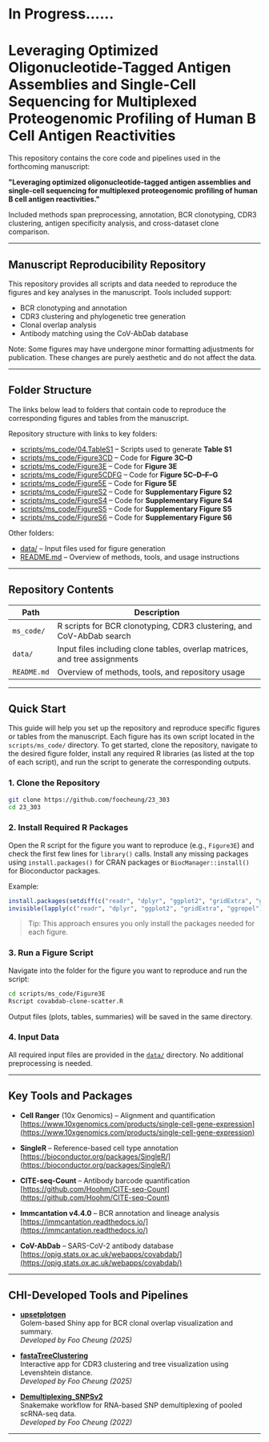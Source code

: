 # In  Progress......



# Leveraging Optimized Oligonucleotide-Tagged Antigen Assemblies and Single-Cell Sequencing for Multiplexed Proteogenomic Profiling of Human B Cell Antigen Reactivities

This repository contains the core code and pipelines used in the forthcoming manuscript:

**"Leveraging optimized oligonucleotide-tagged antigen assemblies and single-cell sequencing for multiplexed proteogenomic profiling of human B cell antigen reactivities."**

Included methods span preprocessing, annotation, BCR clonotyping, CDR3 clustering, antigen specificity analysis, and cross-dataset clone comparison.

---

## Manuscript Reproducibility Repository

This repository provides all scripts and data needed to reproduce the figures and key analyses in the manuscript. Tools included support:

* BCR clonotyping and annotation
* CDR3 clustering and phylogenetic tree generation
* Clonal overlap analysis
* Antibody matching using the CoV-AbDab database

Note: Some figures may have undergone minor formatting adjustments for publication. These changes are purely aesthetic and do not affect the data.

---
## Folder Structure

The links below lead to folders that contain code to reproduce the corresponding figures and tables from the manuscript.

Repository structure with links to key folders:

- [scripts/ms_code/04.TableS1](https://github.com/foocheung/23_303/tree/main/scripts/ms_code/04.TableS1) – Scripts used to generate **Table S1**
- [scripts/ms_code/Figure3CD](https://github.com/foocheung/23_303/tree/main/scripts/ms_code/Figure3CD) – Code for **Figure 3C–D**
- [scripts/ms_code/Figure3E](https://github.com/foocheung/23_303/tree/main/scripts/ms_code/Figure3E) – Code for **Figure 3E**
- [scripts/ms_code/Figure5CDFG](https://github.com/foocheung/23_303/tree/main/scripts/ms_code/Figure5CDFG) – Code for **Figure 5C–D–F–G**
- [scripts/ms_code/Figure5E](https://github.com/foocheung/23_303/tree/main/scripts/ms_code/Figure5E) – Code for **Figure 5E**
- [scripts/ms_code/FigureS2](https://github.com/foocheung/23_303/tree/main/scripts/ms_code/FigureS2) – Code for **Supplementary Figure S2**
- [scripts/ms_code/FigureS4](https://github.com/foocheung/23_303/tree/main/scripts/ms_code/FigureS4) – Code for **Supplementary Figure S4**
- [scripts/ms_code/FigureS5](https://github.com/foocheung/23_303/tree/main/scripts/ms_code/FigureS5) – Code for **Supplementary Figure S5**
- [scripts/ms_code/FigureS6](https://github.com/foocheung/23_303/tree/main/scripts/ms_code/FigureS6) – Code for **Supplementary Figure S6**

Other folders:

- [data/](https://github.com/foocheung/23_303/tree/main/data) – Input files used for figure generation
- [README.md](https://github.com/foocheung/23_303/blob/main/README.md) – Overview of methods, tools, and usage instructions



---

## Repository Contents

| Path        | Description                                                                |
| ----------- | -------------------------------------------------------------------------- |
| `ms_code/`  | R scripts for BCR clonotyping, CDR3 clustering, and CoV-AbDab search       |
| `data/`     | Input files including clone tables, overlap matrices, and tree assignments |
| `README.md` | Overview of methods, tools, and repository usage                           |

---




## Quick Start

This guide will help you set up the repository and reproduce specific figures or tables from the manuscript. Each figure has its own script located in the `scripts/ms_code/` directory. To get started, clone the repository, navigate to the desired figure folder, install any required R libraries (as listed at the top of each script), and run the script to generate the corresponding outputs.

### 1. Clone the Repository

```bash
git clone https://github.com/foocheung/23_303
cd 23_303
````

### 2. Install Required R Packages

Open the R script for the figure you want to reproduce (e.g., `Figure3E`) and check the first few lines for `library()` calls. Install any missing packages using `install.packages()` for CRAN packages or `BiocManager::install()` for Bioconductor packages.

Example:

```r
install.packages(setdiff(c("readr", "dplyr", "ggplot2", "gridExtra", "ggrepel"), rownames(installed.packages())))
invisible(lapply(c("readr", "dplyr", "ggplot2", "gridExtra", "ggrepel"), library, character.only = TRUE))
```

> Tip: This approach ensures you only install the packages needed for each figure.

### 3. Run a Figure Script

Navigate into the folder for the figure you want to reproduce and run the script:

```bash
cd scripts/ms_code/Figure3E
Rscript covabdab-clone-scatter.R
```

Output files (plots, tables, summaries) will be saved in the same directory.

### 4. Input Data

All required input files are provided in the [`data/`](https://github.com/foocheung/23_303/tree/main/data) directory. No additional preprocessing is needed.



---




## Key Tools and Packages

* **Cell Ranger** (10x Genomics) – Alignment and quantification
  [https://www.10xgenomics.com/products/single-cell-gene-expression](https://www.10xgenomics.com/products/single-cell-gene-expression)

* **SingleR** – Reference-based cell type annotation
  [https://bioconductor.org/packages/SingleR/](https://bioconductor.org/packages/SingleR/)

* **CITE-seq-Count** – Antibody barcode quantification
  [https://github.com/Hoohm/CITE-seq-Count](https://github.com/Hoohm/CITE-seq-Count)

* **Immcantation v4.4.0** – BCR annotation and lineage analysis
  [https://immcantation.readthedocs.io/](https://immcantation.readthedocs.io/)

* **CoV-AbDab** – SARS-CoV-2 antibody database
  [https://opig.stats.ox.ac.uk/webapps/covabdab/](https://opig.stats.ox.ac.uk/webapps/covabdab/)

---

## CHI-Developed Tools and Pipelines

* **[upsetplotgen](https://github.com/foocheung/upsetplotgen)**  
  Golem-based Shiny app for BCR clonal overlap visualization and summary.  
  *Developed by Foo Cheung (2025)*

* **[fastaTreeClustering](https://github.com/foocheung/fastaTreeClustering)**  
  Interactive app for CDR3 clustering and tree visualization using Levenshtein distance.  
  *Developed by Foo Cheung (2025)*

* **[Demultiplexing_SNPSv2](https://github.com/foocheung/Demultiplexing_SNPSv2)**  
  Snakemake workflow for RNA-based SNP demultiplexing of pooled scRNA-seq data.  
  *Developed by Foo Cheung (2022)*

---



